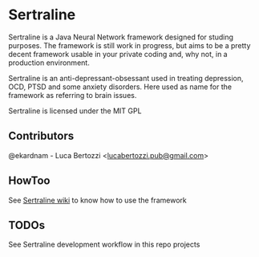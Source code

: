 # Sertraline
Sertraline is a Java Neural Network framework designed for studing purposes. The framework is still work in progress, but aims to be a pretty decent framework usable in your private coding and, why not, in a production environment.

Sertraline is an anti-depressant-obsessant used in treating depression, OCD, PTSD and some anxiety disorders. Here used as name for the framework as referring to brain issues.

Sertraline is licensed under the MIT GPL

## Contributors
@ekardnam - Luca Bertozzi <<lucabertozzi.pub@gmail.com>>

## HowToo
See [Sertraline wiki](https://github.com/ekardnam/Sertraline/wiki/Home) to know how to use the framework

## TODOs
See Sertraline development workflow in this repo projects

